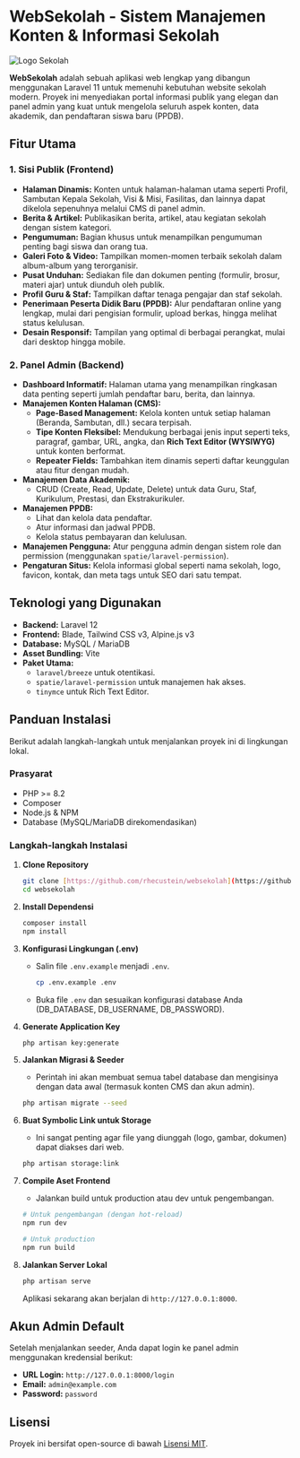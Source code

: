# WebSekolah - Sistem Manajemen Konten & Informasi Sekolah

![Logo Sekolah](https://placehold.co/600x300/38bdf8/ffffff?text=WebSekolah)

**WebSekolah** adalah sebuah aplikasi web lengkap yang dibangun menggunakan Laravel 11 untuk memenuhi kebutuhan website sekolah modern. Proyek ini menyediakan portal informasi publik yang elegan dan panel admin yang kuat untuk mengelola seluruh aspek konten, data akademik, dan pendaftaran siswa baru (PPDB).

## Fitur Utama

### 1. Sisi Publik (Frontend)
- **Halaman Dinamis:** Konten untuk halaman-halaman utama seperti Profil, Sambutan Kepala Sekolah, Visi & Misi, Fasilitas, dan lainnya dapat dikelola sepenuhnya melalui CMS di panel admin.
- **Berita & Artikel:** Publikasikan berita, artikel, atau kegiatan sekolah dengan sistem kategori.
- **Pengumuman:** Bagian khusus untuk menampilkan pengumuman penting bagi siswa dan orang tua.
- **Galeri Foto & Video:** Tampilkan momen-momen terbaik sekolah dalam album-album yang terorganisir.
- **Pusat Unduhan:** Sediakan file dan dokumen penting (formulir, brosur, materi ajar) untuk diunduh oleh publik.
- **Profil Guru & Staf:** Tampilkan daftar tenaga pengajar dan staf sekolah.
- **Penerimaan Peserta Didik Baru (PPDB):** Alur pendaftaran online yang lengkap, mulai dari pengisian formulir, upload berkas, hingga melihat status kelulusan.
- **Desain Responsif:** Tampilan yang optimal di berbagai perangkat, mulai dari desktop hingga mobile.

### 2. Panel Admin (Backend)
- **Dashboard Informatif:** Halaman utama yang menampilkan ringkasan data penting seperti jumlah pendaftar baru, berita, dan lainnya.
- **Manajemen Konten Halaman (CMS):**
    - **Page-Based Management:** Kelola konten untuk setiap halaman (Beranda, Sambutan, dll.) secara terpisah.
    - **Tipe Konten Fleksibel:** Mendukung berbagai jenis input seperti teks, paragraf, gambar, URL, angka, dan **Rich Text Editor (WYSIWYG)** untuk konten berformat.
    - **Repeater Fields:** Tambahkan item dinamis seperti daftar keunggulan atau fitur dengan mudah.
- **Manajemen Data Akademik:**
    - CRUD (Create, Read, Update, Delete) untuk data Guru, Staf, Kurikulum, Prestasi, dan Ekstrakurikuler.
- **Manajemen PPDB:**
    - Lihat dan kelola data pendaftar.
    - Atur informasi dan jadwal PPDB.
    - Kelola status pembayaran dan kelulusan.
- **Manajemen Pengguna:** Atur pengguna admin dengan sistem role dan permission (menggunakan `spatie/laravel-permission`).
- **Pengaturan Situs:** Kelola informasi global seperti nama sekolah, logo, favicon, kontak, dan meta tags untuk SEO dari satu tempat.

## Teknologi yang Digunakan
- **Backend:** Laravel 12
- **Frontend:** Blade, Tailwind CSS v3, Alpine.js v3
- **Database:** MySQL / MariaDB
- **Asset Bundling:** Vite
- **Paket Utama:**
    - `laravel/breeze` untuk otentikasi.
    - `spatie/laravel-permission` untuk manajemen hak akses.
    - `tinymce` untuk Rich Text Editor.

## Panduan Instalasi

Berikut adalah langkah-langkah untuk menjalankan proyek ini di lingkungan lokal.

### Prasyarat
- PHP >= 8.2
- Composer
- Node.js & NPM
- Database (MySQL/MariaDB direkomendasikan)

### Langkah-langkah Instalasi

1.  **Clone Repository**
    ```bash
    git clone [https://github.com/rhecustein/websekolah](https://github.com/rhecustein/websekolah)
    cd websekolah
    ```

2.  **Install Dependensi**
    ```bash
    composer install
    npm install
    ```

3.  **Konfigurasi Lingkungan (.env)**
    - Salin file `.env.example` menjadi `.env`.
      ```bash
      cp .env.example .env
      ```
    - Buka file `.env` dan sesuaikan konfigurasi database Anda (DB_DATABASE, DB_USERNAME, DB_PASSWORD).

4.  **Generate Application Key**
    ```bash
    php artisan key:generate
    ```

5.  **Jalankan Migrasi & Seeder**
    - Perintah ini akan membuat semua tabel database dan mengisinya dengan data awal (termasuk konten CMS dan akun admin).
    ```bash
    php artisan migrate --seed
    ```

6.  **Buat Symbolic Link untuk Storage**
    - Ini sangat penting agar file yang diunggah (logo, gambar, dokumen) dapat diakses dari web.
    ```bash
    php artisan storage:link
    ```

7.  **Compile Aset Frontend**
    - Jalankan build untuk production atau dev untuk pengembangan.
    ```bash
    # Untuk pengembangan (dengan hot-reload)
    npm run dev

    # Untuk production
    npm run build
    ```

8.  **Jalankan Server Lokal**
    ```bash
    php artisan serve
    ```
    Aplikasi sekarang akan berjalan di `http://127.0.0.1:8000`.

## Akun Admin Default

Setelah menjalankan seeder, Anda dapat login ke panel admin menggunakan kredensial berikut:
-   **URL Login:** `http://127.0.0.1:8000/login`
-   **Email:** `admin@example.com`
-   **Password:** `password`

## Lisensi

Proyek ini bersifat open-source di bawah [Lisensi MIT](https://opensource.org/licenses/MIT).
